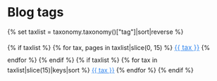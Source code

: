 <h1>Blog tags</h1>

{% set taxlist = taxonomy.taxonomy()["tag"]|sort|reverse %}

{% if taxlist %}
<span class="tags" style="line-height:200%">
{% for tax, pages in taxlist|slice(0, 15) %}
    <a class="label label-rounded" style="color:#3085ee;font-size:110%" href="/blog/tag{{ config.system.param_sep }}{{ tax }}">{{ tax }}</a>
{% endfor %}
</span>
{% endif %}
{% if taxlist %}
<span class="tags">
{% for tax in taxlist|slice(15)|keys|sort %}
    <a class="label label-rounded" style="color:#3085ee;" href="/blog/tag{{ config.system.param_sep }}{{ tax }}">{{ tax }}</a>
{% endfor %}
</span>
{% endif %}
